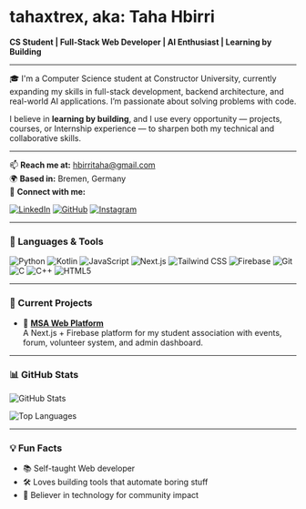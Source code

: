 # tahaxtrex, aka: Taha Hbirri

**CS Student | Full-Stack Web Developer | AI Enthusiast | Learning by Building**

---

🎓 I'm a Computer Science student at Constructor University, currently expanding my skills in full-stack development, backend architecture, and real-world AI applications. I’m passionate about solving problems with code.

I believe in **learning by building**, and I use every opportunity — projects, courses, or Internship experience — to sharpen both my technical and collaborative skills.

---

📫 **Reach me at:** hbirritaha@gmail.com  
🌍 **Based in:** Bremen, Germany  
🔗 **Connect with me:**

[![LinkedIn](https://img.shields.io/badge/-LinkedIn-blue?logo=linkedin&style=flat-square)](https://linkedin.com/in/your-link)
[![GitHub](https://img.shields.io/badge/-GitHub-black?logo=github&style=flat-square)](https://github.com/tahaxtrex)
[![Instagram](https://img.shields.io/badge/-@xtrex_yt-E4405F?logo=instagram&style=flat-square)](https://instagram.com/xtrex_yt)

---

### 🔧 Languages & Tools

![Python](https://img.shields.io/badge/Python-3670A0?style=for-the-badge&logo=python&logoColor=ffdd54)
![Kotlin](https://img.shields.io/badge/Kotlin-0095D5?style=for-the-badge&logo=kotlin&logoColor=white)
![JavaScript](https://img.shields.io/badge/JavaScript-F7DF1E?style=for-the-badge&logo=javascript&logoColor=black)
![Next.js](https://img.shields.io/badge/Next.js-000000?style=for-the-badge&logo=nextdotjs&logoColor=white)
![Tailwind CSS](https://img.shields.io/badge/TailwindCSS-38B2AC?style=for-the-badge&logo=tailwind-css&logoColor=white)
![Firebase](https://img.shields.io/badge/Firebase-FFCA28?style=for-the-badge&logo=firebase&logoColor=black)
![Git](https://img.shields.io/badge/Git-F05032?style=for-the-badge&logo=git&logoColor=white)
![C](https://img.shields.io/badge/C-00599C?style=for-the-badge&logo=c&logoColor=white)
![C++](https://img.shields.io/badge/C++-00599C?style=for-the-badge&logo=c%2B%2B&logoColor=white)
![HTML5](https://img.shields.io/badge/HTML5-E34F26?style=for-the-badge&logo=html5&logoColor=white)

---

### 🚀 Current Projects

- 🔧 **[MSA Web Platform](#)**  
  A Next.js + Firebase platform for my student association with events, forum, volunteer system, and admin dashboard.

---

### 📊 GitHub Stats

![GitHub Stats](https://github-readme-stats.vercel.app/api?username=tahaxtrex&show_icons=true&theme=tokyonight&hide_title=true)

![Top Languages](https://github-readme-stats.vercel.app/api/top-langs/?username=tahaxtrex&layout=compact&theme=tokyonight)



---

### 💡 Fun Facts

- 📚 Self-taught Web developer
- 🛠️ Loves building tools that automate boring stuff
- 🕌 Believer in technology for community impact


